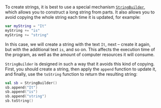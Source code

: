 To create strings, it is best to use a special mechanism [`StringBuilder`](https://kotlinlang.org/api/latest/jvm/stdlib/kotlin.text/-string-builder/),
which allows you to construct a long string from parts.
It also allows you to avoid copying the whole string each time it is updated, for example:
```kotlin
var myString = "It"
myString += "is"
myString += "string"
```
In this case, we will create a string with the text `It`, next – create it again, but with the additional text `is`, and so on.
This affects the execution time of the program, as well as the amount of computer resources it will
consume.

`StringBuilder` is designed in such a way that it avoids this kind of copying.
First, you should create a string, then apply the `append` function to update it,
and finally, use the `toString` function to return the resulting string:
```kotlin
val sb = StringBuilder()
sb.append("It")
sb.append("is")
sb.append("string")
sb.toString()
```
